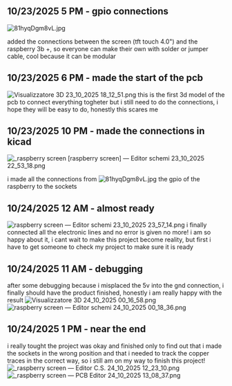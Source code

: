 <!--
  ===================    !!READ THIS NOTICE!!   ====================
  DO NOT edit this file manually. Your changes WILL BE OVERWRITTEN!
  This journal is auto generated and updated by Hack Club Blueprint.
  To edit this file, please edit your journal entries on Blueprint.
  ==================================================================
-->

## 10/23/2025 5 PM - gpio connections  

![81hyqDgm8vL.jpg](https://blueprint.hackclub.com/user-attachments/blobs/proxy/eyJfcmFpbHMiOnsiZGF0YSI6NDgwNCwicHVyIjoiYmxvYl9pZCJ9fQ==--bfbc1791ccf854fa18ff8556fdfcc3a6281b4e50/81hyqDgm8vL.jpg)


added the connections between the screen (tft touch 4.0") and the raspberry 3b +, so everyone can make their own with solder or jumper cable, cool because it can be modular  

## 10/23/2025 6 PM - made the start of the pcb  

![Visualizzatore 3D 23_10_2025 18_12_51.png](https://blueprint.hackclub.com/user-attachments/blobs/proxy/eyJfcmFpbHMiOnsiZGF0YSI6NDgxMCwicHVyIjoiYmxvYl9pZCJ9fQ==--be137984063a5a910d8f9e57be1bc43643c7d86d/Visualizzatore%203D%2023_10_2025%2018_12_51.png)
this is the first 3d model of the pcb to connect everything togheter but i still need to do the connections, i hope they will be easy to do, honestly this scares me   

## 10/23/2025 10 PM - made the connections in kicad  

![_raspberry screen [raspberry screen] — Editor schemi 23_10_2025 22_53_18.png](https://blueprint.hackclub.com/user-attachments/blobs/proxy/eyJfcmFpbHMiOnsiZGF0YSI6NDkwNiwicHVyIjoiYmxvYl9pZCJ9fQ==--76910ad4293776ec901f3961a1c71200b7789dd1/_raspberry%20screen%20%5Braspberry%20screen%5D%20%E2%80%94%20Editor%20schemi%2023_10_2025%2022_53_18.png)

i made all the connections from ![81hyqDgm8vL.jpg](https://blueprint.hackclub.com/user-attachments/blobs/proxy/eyJfcmFpbHMiOnsiZGF0YSI6NDkxMCwicHVyIjoiYmxvYl9pZCJ9fQ==--f85803b3c831ab390d52d045f2f1a0288c86f251/81hyqDgm8vL.jpg)
the gpio of the raspberry to the sockets  

## 10/24/2025 12 AM - almost ready  

![raspberry screen — Editor schemi 23_10_2025 23_57_14.png](https://blueprint.hackclub.com/user-attachments/blobs/proxy/eyJfcmFpbHMiOnsiZGF0YSI6NDkxNywicHVyIjoiYmxvYl9pZCJ9fQ==--e3acc9e70213ce7409f5a358d5e15cca7a81b043/raspberry%20screen%20%E2%80%94%20Editor%20schemi%2023_10_2025%2023_57_14.png)
i finally connected all the electronic lines and no error is given no more! i am so happy about it, i cant wait to make this project become reality, but first i have to get someone to check my project to make sure it is ready  

## 10/24/2025 11 AM - debugging  

after some debugging because i misplaced the 5v into the gnd connection, i finally should have the product finished, honestly i am really happy with the result
![Visualizzatore 3D 24_10_2025 00_16_58.png](https://blueprint.hackclub.com/user-attachments/blobs/proxy/eyJfcmFpbHMiOnsiZGF0YSI6NTA1OCwicHVyIjoiYmxvYl9pZCJ9fQ==--587b3bca6cf0e62261a599f308cce4d2d5249b12/Visualizzatore%203D%2024_10_2025%2000_16_58.png)
![raspberry screen — Editor schemi 24_10_2025 00_18_36.png](https://blueprint.hackclub.com/user-attachments/blobs/proxy/eyJfcmFpbHMiOnsiZGF0YSI6NTA1NywicHVyIjoiYmxvYl9pZCJ9fQ==--2353b8d594933658ac5d2b531921d4bf472cddc3/raspberry%20screen%20%E2%80%94%20Editor%20schemi%2024_10_2025%2000_18_36.png)
  

## 10/24/2025 1 PM - near the end  

i really tought the project was okay and finished only to find out that i made the sockets in the wrong position and that i needed to track the copper traces in the correct way, so i still am on my way to finish this project!![_raspberry screen — Editor C.S. 24_10_2025 12_23_10.png](https://blueprint.hackclub.com/user-attachments/blobs/proxy/eyJfcmFpbHMiOnsiZGF0YSI6NTA2OCwicHVyIjoiYmxvYl9pZCJ9fQ==--94d0e221eda7b428f3c38f0daab9afdebe5a0c1f/_raspberry%20screen%20%E2%80%94%20Editor%20C.S.%2024_10_2025%2012_23_10.png)
![_raspberry screen — PCB Editor 24_10_2025 13_08_37.png](https://blueprint.hackclub.com/user-attachments/blobs/proxy/eyJfcmFpbHMiOnsiZGF0YSI6NTA2NywicHVyIjoiYmxvYl9pZCJ9fQ==--5cc5a5276ff6fc2bbc844707c852c177c8cf356f/_raspberry%20screen%20%E2%80%94%20PCB%20Editor%2024_10_2025%2013_08_37.png)
  

